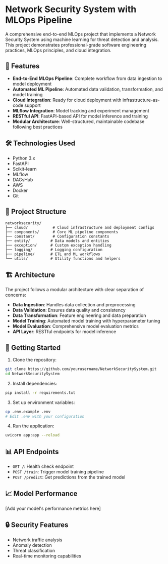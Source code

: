 # Network Security System with MLOps Pipeline

A comprehensive end-to-end MLOps project that implements a Network Security System using machine learning for threat detection and analysis. This project demonstrates professional-grade software engineering practices, MLOps principles, and cloud integration.

## 🚀 Features

- **End-to-End MLOps Pipeline**: Complete workflow from data ingestion to model deployment
- **Automated ML Pipeline**: Automated data validation, transformation, and model training
- **Cloud Integration**: Ready for cloud deployment with infrastructure-as-code support
- **MLflow Integration**: Model tracking and experiment management
- **RESTful API**: FastAPI-based API for model inference and training
- **Modular Architecture**: Well-structured, maintainable codebase following best practices

## 🛠️ Technologies Used

- Python 3.x
- FastAPI
- Scikit-learn
- MLflow
- DAGsHub
- AWS
- Docker
- Git

## 📁 Project Structure

```
networksecurity/
├── cloud/           # Cloud infrastructure and deployment configs
├── components/      # Core ML pipeline components
├── constant/        # Configuration constants
├── entity/         # Data models and entities
├── exception/      # Custom exception handling
├── logging/        # Logging configuration
├── pipeline/       # ETL and ML workflows
└── utils/          # Utility functions and helpers
```

## 🏗️ Architecture

The project follows a modular architecture with clear separation of concerns:

- **Data Ingestion**: Handles data collection and preprocessing
- **Data Validation**: Ensures data quality and consistency
- **Data Transformation**: Feature engineering and data preparation
- **Model Training**: Automated model training with hyperparameter tuning
- **Model Evaluation**: Comprehensive model evaluation metrics
- **API Layer**: RESTful endpoints for model inference

## 🚀 Getting Started

1. Clone the repository:
```bash
git clone https://github.com/yourusername/NetworkSecuritySystem.git
cd NetworkSecuritySystem
```

2. Install dependencies:
```bash
pip install -r requirements.txt
```

3. Set up environment variables:
```bash
cp .env.example .env
# Edit .env with your configuration
```

4. Run the application:
```bash
uvicorn app:app --reload
```

## 📊 API Endpoints

- `GET /`: Health check endpoint
- `POST /train`: Trigger model training pipeline
- `POST /predict`: Get predictions from the trained model

## 📈 Model Performance

[Add your model's performance metrics here]

## 🔒 Security Features

- Network traffic analysis
- Anomaly detection
- Threat classification
- Real-time monitoring capabilities